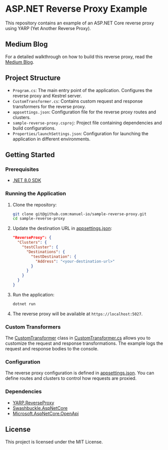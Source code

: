 # ASP.NET Reverse Proxy Example

This repository contains an example of an ASP.NET Core reverse proxy using YARP (Yet Another Reverse Proxy).

## Medium Blog

For a detailed walkthrough on how to build this reverse proxy, read the [Medium Blog](https://medium.com/@manuel-io/building-a-asp-net-proxy-server-in-3-minutes-754679c442b6).

## Project Structure

- `Program.cs`: The main entry point of the application. Configures the reverse proxy and Kestrel server.
- `CustomTransformer.cs`: Contains custom request and response transformers for the reverse proxy.
- `appsettings.json`: Configuration file for the reverse proxy routes and clusters.
- `sample-reverse-proxy.csproj`: Project file containing dependencies and build configurations.
- `Properties/launchSettings.json`: Configuration for launching the application in different environments.

## Getting Started

### Prerequisites

- [.NET 8.0 SDK](https://dotnet.microsoft.com/download/dotnet/8.0)

### Running the Application

1. Clone the repository:

   ```sh
   git clone git@github.com:manuel-io/sample-reverse-proxy.git
   cd sample-reverse-proxy
   ```

2. Update the destination URL in [appsettings.json](http://_vscodecontentref_/0):

   ```json
   "ReverseProxy": {
     "Clusters": {
       "testCluster": {
         "Destinations": {
           "testDestination": {
             "Address": "<your-destination-url>"
           }
         }
       }
     }
   }
   ```

3. Run the application:

   ```sh
   dotnet run
   ```

4. The reverse proxy will be available at `https://localhost:5027`.

### Custom Transformers

The [CustomTransformer](http://_vscodecontentref_/1) class in [CustomTransformer.cs](http://_vscodecontentref_/2) allows you to customize the request and response transformations. The example logs the request and response bodies to the console.

### Configuration

The reverse proxy configuration is defined in [appsettings.json](http://_vscodecontentref_/3). You can define routes and clusters to control how requests are proxied.

### Dependencies

- [YARP.ReverseProxy](https://www.nuget.org/packages/Yarp.ReverseProxy/)
- [Swashbuckle.AspNetCore](https://www.nuget.org/packages/Swashbuckle.AspNetCore/)
- [Microsoft.AspNetCore.OpenApi](https://www.nuget.org/packages/Microsoft.AspNetCore.OpenApi/)

## License

This project is licensed under the MIT License.
